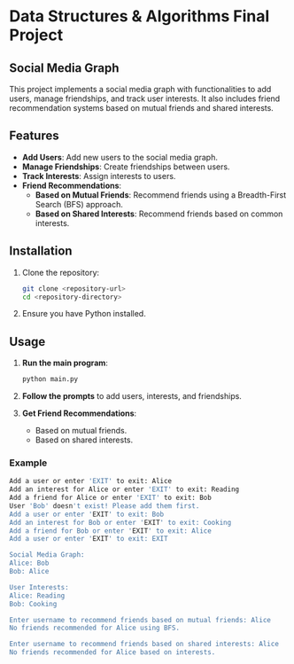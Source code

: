 # Data Structures & Algorithms Final Project

## Social Media Graph

This project implements a social media graph with functionalities to add users, manage friendships, and track user interests. It also includes friend recommendation systems based on mutual friends and shared interests.

## Features

- **Add Users**: Add new users to the social media graph.
- **Manage Friendships**: Create friendships between users.
- **Track Interests**: Assign interests to users.
- **Friend Recommendations**:
  - **Based on Mutual Friends**: Recommend friends using a Breadth-First Search (BFS) approach.
  - **Based on Shared Interests**: Recommend friends based on common interests.

## Installation

1. Clone the repository:
    ```sh
    git clone <repository-url>
    cd <repository-directory>
    ```

2. Ensure you have Python installed.

## Usage

1. **Run the main program**:
    ```sh
    python main.py
    ```

2. **Follow the prompts** to add users, interests, and friendships.

3. **Get Friend Recommendations**:
   - Based on mutual friends.
   - Based on shared interests.

### Example

```sh
Add a user or enter 'EXIT' to exit: Alice
Add an interest for Alice or enter 'EXIT' to exit: Reading
Add a friend for Alice or enter 'EXIT' to exit: Bob
User 'Bob' doesn't exist! Please add them first.
Add a user or enter 'EXIT' to exit: Bob
Add an interest for Bob or enter 'EXIT' to exit: Cooking
Add a friend for Bob or enter 'EXIT' to exit: Alice
Add a user or enter 'EXIT' to exit: EXIT

Social Media Graph:
Alice: Bob
Bob: Alice

User Interests:
Alice: Reading
Bob: Cooking

Enter username to recommend friends based on mutual friends: Alice
No friends recommended for Alice using BFS.

Enter username to recommend friends based on shared interests: Alice
No friends recommended for Alice based on interests.
